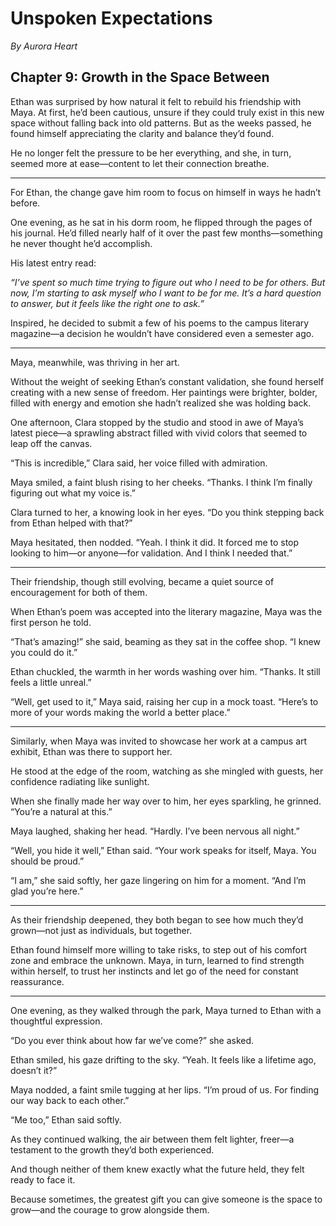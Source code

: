 # Unspoken Expectations  
*By Aurora Heart*  

## Chapter 9: Growth in the Space Between  

Ethan was surprised by how natural it felt to rebuild his friendship with Maya. At first, he’d been cautious, unsure if they could truly exist in this new space without falling back into old patterns. But as the weeks passed, he found himself appreciating the clarity and balance they’d found.  

He no longer felt the pressure to be her everything, and she, in turn, seemed more at ease—content to let their connection breathe.  

---

For Ethan, the change gave him room to focus on himself in ways he hadn’t before.  

One evening, as he sat in his dorm room, he flipped through the pages of his journal. He’d filled nearly half of it over the past few months—something he never thought he’d accomplish.  

His latest entry read:  

*“I’ve spent so much time trying to figure out who I need to be for others. But now, I’m starting to ask myself who I want to be for me. It’s a hard question to answer, but it feels like the right one to ask.”*  

Inspired, he decided to submit a few of his poems to the campus literary magazine—a decision he wouldn’t have considered even a semester ago.  

---

Maya, meanwhile, was thriving in her art.  

Without the weight of seeking Ethan’s constant validation, she found herself creating with a new sense of freedom. Her paintings were brighter, bolder, filled with energy and emotion she hadn’t realized she was holding back.  

One afternoon, Clara stopped by the studio and stood in awe of Maya’s latest piece—a sprawling abstract filled with vivid colors that seemed to leap off the canvas.  

“This is incredible,” Clara said, her voice filled with admiration.  

Maya smiled, a faint blush rising to her cheeks. “Thanks. I think I’m finally figuring out what my voice is.”  

Clara turned to her, a knowing look in her eyes. “Do you think stepping back from Ethan helped with that?”  

Maya hesitated, then nodded. “Yeah. I think it did. It forced me to stop looking to him—or anyone—for validation. And I think I needed that.”  

---

Their friendship, though still evolving, became a quiet source of encouragement for both of them.  

When Ethan’s poem was accepted into the literary magazine, Maya was the first person he told.  

“That’s amazing!” she said, beaming as they sat in the coffee shop. “I knew you could do it.”  

Ethan chuckled, the warmth in her words washing over him. “Thanks. It still feels a little unreal.”  

“Well, get used to it,” Maya said, raising her cup in a mock toast. “Here’s to more of your words making the world a better place.”  

---

Similarly, when Maya was invited to showcase her work at a campus art exhibit, Ethan was there to support her.  

He stood at the edge of the room, watching as she mingled with guests, her confidence radiating like sunlight.  

When she finally made her way over to him, her eyes sparkling, he grinned. “You’re a natural at this.”  

Maya laughed, shaking her head. “Hardly. I’ve been nervous all night.”  

“Well, you hide it well,” Ethan said. “Your work speaks for itself, Maya. You should be proud.”  

“I am,” she said softly, her gaze lingering on him for a moment. “And I’m glad you’re here.”  

---

As their friendship deepened, they both began to see how much they’d grown—not just as individuals, but together.  

Ethan found himself more willing to take risks, to step out of his comfort zone and embrace the unknown. Maya, in turn, learned to find strength within herself, to trust her instincts and let go of the need for constant reassurance.  

---

One evening, as they walked through the park, Maya turned to Ethan with a thoughtful expression.  

“Do you ever think about how far we’ve come?” she asked.  

Ethan smiled, his gaze drifting to the sky. “Yeah. It feels like a lifetime ago, doesn’t it?”  

Maya nodded, a faint smile tugging at her lips. “I’m proud of us. For finding our way back to each other.”  

“Me too,” Ethan said softly.  

As they continued walking, the air between them felt lighter, freer—a testament to the growth they’d both experienced.  

And though neither of them knew exactly what the future held, they felt ready to face it.  

Because sometimes, the greatest gift you can give someone is the space to grow—and the courage to grow alongside them.  
